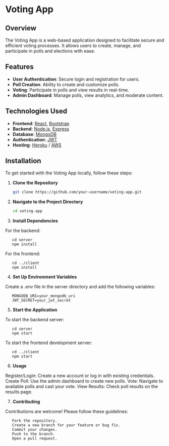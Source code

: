 # Voting App

## Overview

The Voting App is a web-based application designed to facilitate secure and efficient voting processes. It allows users to create, manage, and participate in polls and elections with ease.

## Features

- **User Authentication**: Secure login and registration for users.
- **Poll Creation**: Ability to create and customize polls.
- **Voting**: Participate in polls and view results in real-time.
- **Admin Dashboard**: Manage polls, view analytics, and moderate content.

## Technologies Used

- **Frontend**: [React](https://reactjs.org/), [Bootstrap](https://getbootstrap.com/)
- **Backend**: [Node.js](https://nodejs.org/), [Express](https://expressjs.com/)
- **Database**: [MongoDB](https://www.mongodb.com/)
- **Authentication**: [JWT](https://jwt.io/)
- **Hosting**: [Heroku](https://www.heroku.com/) / [AWS](https://aws.amazon.com/)

## Installation

To get started with the Voting App locally, follow these steps:

1. **Clone the Repository**

   ```bash
   git clone https://github.com/your-username/voting-app.git

2. **Navigate to the Project Directory**

   ```bash
   cd voting-app

4. **Install Dependencies**

  For the backend:

       cd server
       npm install

  For the frontend:

       cd ../client
       npm install

4. **Set Up Environment Variables**

  Create a .env file in the server directory and add the following variables:

       MONGODB_URI=your_mongodb_uri
       JWT_SECRET=your_jwt_secret

5. **Start the Application**

  To start the backend server:

       cd server
       npm start

  To start the frontend development server:
    
       cd ../client
       npm start

6. **Usage**

  Register/Login: Create a new account or log in with existing credentials.
  Create Poll: Use the admin dashboard to create new polls.
  Vote: Navigate to available polls and cast your vote.
  View Results: Check poll results on the results page.

7. **Contributing**

  Contributions are welcome! Please follow these guidelines:

       Fork the repository.
       Create a new branch for your feature or bug fix.
       Commit your changes.
       Push to the branch.
       Open a pull request.
